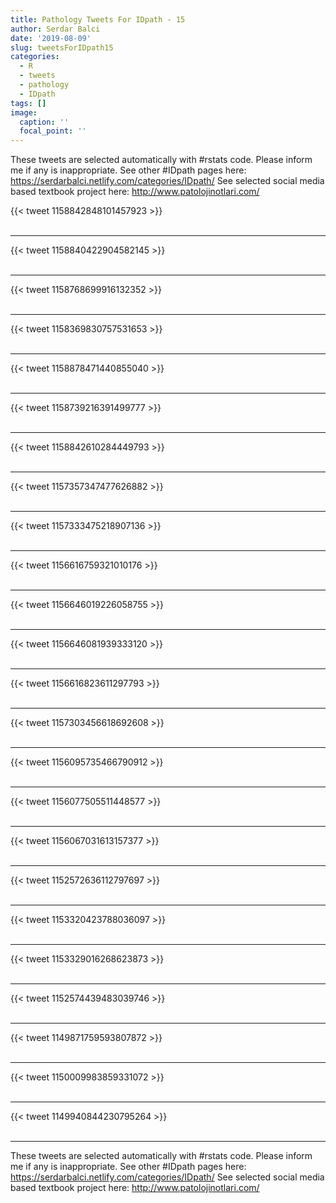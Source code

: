 ```yaml
---
title: Pathology Tweets For IDpath - 15
author: Serdar Balci
date: '2019-08-09'
slug: tweetsForIDpath15
categories:
  - R
  - tweets
  - pathology
  - IDpath
tags: []
image:
  caption: ''
  focal_point: ''
---
```



These tweets are selected automatically with #rstats code. Please inform me if any is inappropriate.
See other #IDpath pages here: https://serdarbalci.netlify.com/categories/IDpath/ 
See selected social media based textbook project here: http://www.patolojinotlari.com/

{{< tweet 1158842848101457923 >}}
<br>
<br>
<hr>
{{< tweet 1158840422904582145 >}}
<br>
<br>
<hr>
{{< tweet 1158768699916132352 >}}
<br>
<br>
<hr>
{{< tweet 1158369830757531653 >}}
<br>
<br>
<hr>
{{< tweet 1158878471440855040 >}}
<br>
<br>
<hr>
{{< tweet 1158739216391499777 >}}
<br>
<br>
<hr>
{{< tweet 1158842610284449793 >}}
<br>
<br>
<hr>
{{< tweet 1157357347477626882 >}}
<br>
<br>
<hr>
{{< tweet 1157333475218907136 >}}
<br>
<br>
<hr>
{{< tweet 1156616759321010176 >}}
<br>
<br>
<hr>
{{< tweet 1156646019226058755 >}}
<br>
<br>
<hr>
{{< tweet 1156646081939333120 >}}
<br>
<br>
<hr>
{{< tweet 1156616823611297793 >}}
<br>
<br>
<hr>
{{< tweet 1157303456618692608 >}}
<br>
<br>
<hr>
{{< tweet 1156095735466790912 >}}
<br>
<br>
<hr>
{{< tweet 1156077505511448577 >}}
<br>
<br>
<hr>
{{< tweet 1156067031613157377 >}}
<br>
<br>
<hr>
{{< tweet 1152572636112797697 >}}
<br>
<br>
<hr>
{{< tweet 1153320423788036097 >}}
<br>
<br>
<hr>
{{< tweet 1153329016268623873 >}}
<br>
<br>
<hr>
{{< tweet 1152574439483039746 >}}
<br>
<br>
<hr>
{{< tweet 1149871759593807872 >}}
<br>
<br>
<hr>
{{< tweet 1150009983859331072 >}}
<br>
<br>
<hr>
{{< tweet 1149940844230795264 >}}
<br>
<br>
<hr>


These tweets are selected automatically with #rstats code. Please inform me if any is inappropriate.
See other #IDpath pages here: https://serdarbalci.netlify.com/categories/IDpath/ 
See selected social media based textbook project here: http://www.patolojinotlari.com/
